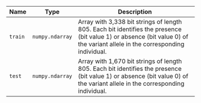 |Name|Type|Description|
|-|-|-|
|`train`|`numpy.ndarray`|Array with 3,338 bit strings of length 805. Each bit identifies the presence (bit value 1) or absence (bit value 0) of the variant allele in the corresponding individual.|
|`test`|`numpy.ndarray`|Array with 1,670 bit strings of length 805. Each bit identifies the presence (bit value 1) or absence (bit value 0) of the variant allele in the corresponding individual.|